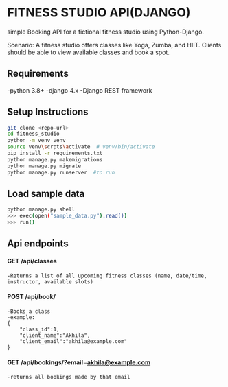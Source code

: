 # FITNESS STUDIO API(DJANGO)
simple Booking API for a fictional fitness studio using Python-Django.

Scenario:
A fitness studio offers classes like Yoga, Zumba, and HIIT. Clients should be able to view available classes and book a spot.

## Requirements
-python 3.8+
-django 4.x
-Django REST framework

## Setup Instructions

```bash
git clone <repo-url>
cd fitness_studio
python -m venv venv
source venv\scrpts\activate  # venv/bin/activate
pip install -r requirements.txt
python manage.py makemigrations
python manage.py migrate
python manage.py runserver  #to run

```

## Load sample data

```bash
python manage.py shell
>>> exec(open("sample_data.py").read())
>>> run()
```

## Api endpoints

#### GET /api/classes
    -Returns a list of all upcoming fitness classes (name, date/time, instructor, available slots)
#### POST /api/book/
    -Books a class
    -example:
    {
        "class_id":1,
        "client_name":"Akhila",
        "client_email":"akhila@example.com"
    }

#### GET /api/bookings/?email=akhila@example.com
    -returns all bookings made by that email

